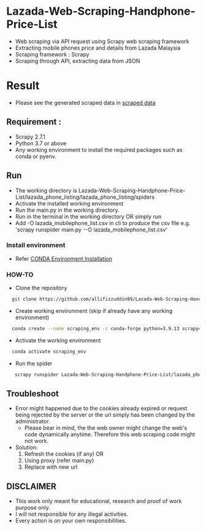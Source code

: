 # Lazada-Web-Scraping-Handphone-Price-List
- Web scraping via API request using Scrapy web scraping framework
- Extracting mobile phones price and details from Lazada Malaysia
- Scraping framework : Scrapy
- Scraping through API, extracting data from JSON

# Result
- Please see the generated scraped data in [scraped data](https://github.com/allifizzuddin89/Lazada-Web-Scraping-Handphone-Price-List/blob/main/lazada_phone_listing/lazada_phone_listing/spiders/lazada_list.csv)

## Requirement : 
- Scrapy 2.7.1
- Python 3.7 or above
- Any working environment to install the required packages such as conda or pyenv.

## Run
- The working directory is Lazada-Web-Scraping-Handphone-Price-List/lazada_phone_listing/lazada_phone_listing/spiders
- Activate the installed working environment
- Run the main.py in the working directory.
- Run <scrapy runspider main.py> in the terminal in the working directory
  OR simply run <scrapy crawl main.py>
- Add -O lazada_mobilephone_list.csv in cli to produce the csv file e.g. 'scrapy runspider main.py --O lazada_mobilephone_list.csv'

### Install environment
- Refer [CONDA Environment Installation](https://docs.anaconda.com/anaconda/install/)
 
### HOW-TO
- Clone the repository
```bash  
  git clone https://github.com/allifizzuddin89/Lazada-Web-Scraping-Handphone-Price-List.git  
```
- Create working environment (skip if already have any working environment)
```bash
  conda create --name scraping_env -c conda-forge python=3.9.13 scrapy=2.7.1
```
- Activate the working environment
```bash
  conda activate scraping_env
```
 - Run the spider
 ```bash
    scrapy runspider Lazada-Web-Scraping-Handphone-Price-List/lazada_phone_listing/lazada_phone_listing/spiders/main.py -O lazada_mobilephone_list.csv
 ```

## Troubleshoot
- Error might happened due to the cookies already expired or request being rejected by the server or the url simply has been changed by the administrator.
  - Please bear in mind, the the web owner might change the web's code dynamically anytime. Therefore this web scraping code might not work.
- Solution: 
  1. Refresh the cookies (if any) OR
  2. Using proxy (refer main.py)
  3. Replace with new url
  
## DISCLAIMER
- This work only meant for educational, research and proof of work purpose only. 
- I will not responsible for any illegal activities.
- Every action is on your own responsibilities.
